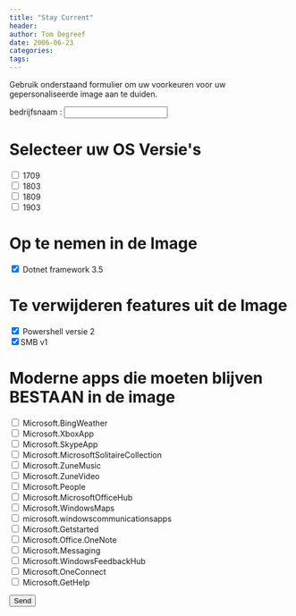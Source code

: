```yaml
---
title: "Stay Current"
header:
author: Tom Degreef
date: 2006-06-23 
categories:
tags:
---
```


Gebruik onderstaand formulier om uw voorkeuren voor uw gepersonaliseerde image aan te duiden.


<form action="http://formspree.io/info@oscc.be" method="POST">
bedrijfsnaam : <input name="BedrijfsNaam" type="text" maxlength="255" value=""/>

<h1> Selecteer uw OS Versie's </h1>

 <input name="1709" type="checkbox" value="1709" /> 1709<br>
 <input name="1803" type="checkbox" value="1803" /> 1803<br>
 <input name="1809" type="checkbox" value="1809" /> 1809<br>
 <input name="1903" type="checkbox" value="1903" /> 1903

<h1> Op te nemen in de Image</h1>

<input name="Dotnet35" type="checkbox" value="Dotnet framework 3.5" checked/> Dotnet framework 3.5

<h1>Te verwijderen features uit de Image</h1>

<input name="Posh2" type="checkbox" value="Powershell versie 2" checked /> Powershell versie 2<br>
<input name="SMBv1" type="checkbox" value="SMB v1" checked/>SMB v1

<h1>Moderne apps die moeten blijven BESTAAN in de image</h1>

<input name="Microsoft.BingWeather" type="checkbox" value="Microsoft.BingWeather" /> Microsoft.BingWeather<br>
<input name="Microsoft.XboxApp" type="checkbox" value="Microsoft.XboxApp" /> Microsoft.XboxApp<br>
<input name="Microsoft.SkypeApp" type="checkbox" value="Microsoft.SkypeApp" /> Microsoft.SkypeApp<br>
<input name="Microsoft.MicrosoftSolitaireCollection" type="checkbox" value="Microsoft.MicrosoftSolitaireCollection" /> Microsoft.MicrosoftSolitaireCollection<br>
<input name="Microsoft.ZuneMusic" type="checkbox" value="Microsoft.ZuneMusic" /> Microsoft.ZuneMusic<br>
<input name="Microsoft.ZuneVideo" type="checkbox" value="Microsoft.ZuneVideo" /> Microsoft.ZuneVideo<br>
<input name="Microsoft.People" type="checkbox" value="Microsoft.People" /> Microsoft.People<br>
<input name="Microsoft.MicrosoftOfficeHub" type="checkbox" value="Microsoft.MicrosoftOfficeHub" /> Microsoft.MicrosoftOfficeHub<br>
<input name="Microsoft.WindowsMaps" type="checkbox" value="Microsoft.WindowsMaps" /> Microsoft.WindowsMaps<br>
<input name="microsoft.windowscommunicationsapps" type="checkbox" value="microsoft.windowscommunicationsapps" /> microsoft.windowscommunicationsapps<br>
<input name="Microsoft.Getstarted" type="checkbox" value="Microsoft.Getstarted" /> Microsoft.Getstarted<br>
<input name="Microsoft.Office.OneNote" type="checkbox" value="Microsoft.Office.OneNote" /> Microsoft.Office.OneNote<br>
<input name="Microsoft.Messaging" type="checkbox" value="Microsoft.Messaging" /> Microsoft.Messaging<br>
<input name="Microsoft.WindowsFeedbackHub" type="checkbox" value="Microsoft.WindowsFeedbackHub" /> Microsoft.WindowsFeedbackHub<br>
<input name="Microsoft.OneConnect" type="checkbox" value="Microsoft.OneConnect" /> Microsoft.OneConnect<br>
<input name="Microsoft.GetHelp" type="checkbox" value="Microsoft.GetHelp" /> Microsoft.GetHelp<br>

<button type="submit">Send</button>
</form>